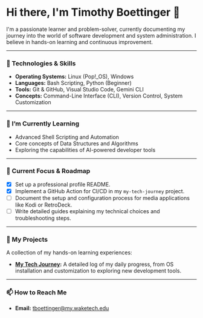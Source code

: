 # Hi there, I'm Timothy Boettinger 👋

I'm a passionate learner and problem-solver, currently documenting my journey into the world of software development and system administration. I believe in hands-on learning and continuous improvement.

---

### 🔧 Technologies & Skills

*   **Operating Systems:** Linux (Pop!_OS), Windows
*   **Languages:** Bash Scripting, Python (Beginner)
*   **Tools:** Git & GitHub, Visual Studio Code, Gemini CLI
*   **Concepts:** Command-Line Interface (CLI), Version Control, System Customization

---

### 🌱 I’m Currently Learning

*   Advanced Shell Scripting and Automation
*   Core concepts of Data Structures and Algorithms
*   Exploring the capabilities of AI-powered developer tools

---

### 🎯 Current Focus & Roadmap

- [x] Set up a professional profile README.
- [x] Implement a GitHub Action for CI/CD in my `my-tech-journey` project.
- [ ] Document the setup and configuration process for media applications like Kodi or RetroDeck.
- [ ] Write detailed guides explaining my technical choices and troubleshooting steps.

---

### 🔭 My Projects

A collection of my hands-on learning experiences:

*   **[My Tech Journey](https://github.com/TimothyBoettinger/my-tech-journey):** A detailed log of my daily progress, from OS installation and customization to exploring new development tools.

---

### 📫 How to Reach Me

*   **Email:** [tboettinger@my.waketech.edu](mailto:tboettinger@my.waketech.edu)